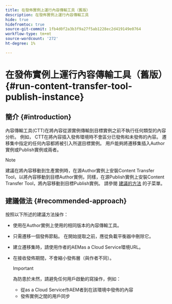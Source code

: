 ```yaml
---
title: 在發佈實例上運行內容傳輸工具（舊版）
description: 在發佈實例上運行內容傳輸工具
hide: true
hidefromtoc: true
source-git-commit: 1fb4d0f2a3b3f9a27f5ab1228ec2d419149e0764
workflow-type: tm+mt
source-wordcount: '272'
ht-degree: 1%

---
```


# 在發佈實例上運行內容傳輸工具（舊版） {#run-content-transfer-tool-publish-instance}

## 簡介 {#introduction}

內容傳輸工具(CTT)在將內容從源實例傳輸到目標實例之前不執行任何類型的內容分析。 例如， CTT在將內容插入發佈環境時不會區分已發佈和未發佈的內容。 遷移集中指定的任何內容都將被引入所選目標實例。 用戶能夠將遷移集插入Author實例或Publish實例或兩者。

>[!NOTE]
>建議在將內容移動到生產實例時，在源Author實例上安裝Content Transfer Tool，以將內容移動到目標Author實例，同樣，在源Publish實例上安裝Content Transfer Tool，將內容移動到目標Publish實例。 請參閱 [建議的方法](#recommended-approach) 的子菜單。

## 建議做法 {#recommended-approach}

按照以下所述的建議方法操作：

* 使用在Author實例上使用的相同版本的內容傳輸工具。

* 只需遷移一個發佈節點。 在開始提取之前，應從負載平衡器中刪除它。

* 建立遷移集時，請使用作者的AEMas a Cloud Service環境URL。

* 在接收發佈期間，不會縮小發佈層（與作者不同）。

   >[!IMPORTANT]
   >為防患於未然，請避免任何用戶啟動的寫操作，例如：
   > * 從as a Cloud Service作AEM者到在該環境中發佈的內容
   > * 發佈實例之間的用戶同步

